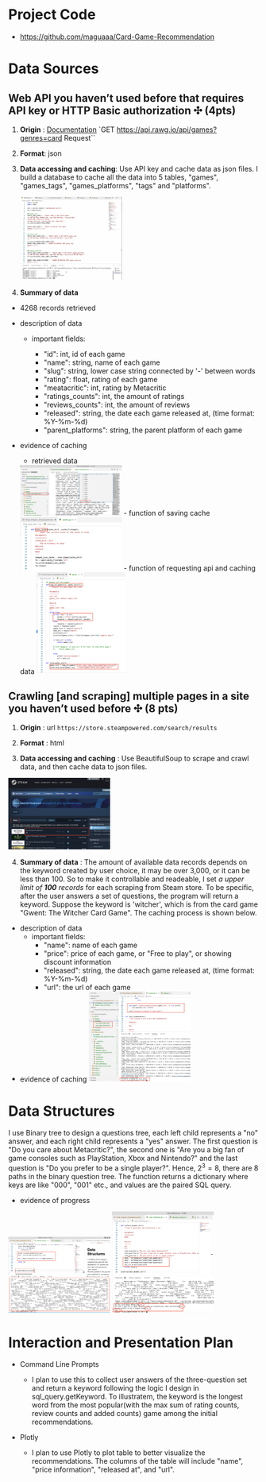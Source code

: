 # Project Code
- https://github.com/maguaaa/Card-Game-Recommendation

# Data Sources
## **Web API you haven’t used before that requires API key or HTTP Basic authorization ✣ (4pts)**
1. **Origin** :  [Documentation](https://api.rawg.io/docs/#tag/games) `GET https://api.rawg.io/api/games?genres=card Request``

2. **Format**: json

3. **Data accessing and caching**: Use API key and cache data as json files. I build a database to cache all the data into 5 tables, "games", "games_tags", "games_platforms", "tags" and "platforms".

    <img src="./images/Screen Shot 2022-04-14 at 9.55.23 PM.png" alt="Screen Shot 2022-04-14 at 9.55.23 PM" style="zoom: 20%;" />


4. **Summary of data**
  - 4268 records retrieved

  - description of data

    - important fields:

      - "id": int, id of each game
      - "name": string, name of each game
      - "slug": string, lower case string connected by '-' between words
      - "rating": float, rating of each game
      - "meatacritic": int, rating by Metacritic
      - "ratings_counts": int, the amount of ratings
      - "reviews_counts": int, the amount of reviews
      - "released": string, the date each game released at, (time format: %Y-%m-%d)
      - "parent_platforms": string, the parent platform of each game

  - evidence of caching
    - retrieved data
    <img src="./images/Screen Shot 2022-04-14 at 8.08.06 PM.png" alt="Screen Shot 2022-04-14 at 8.08.06 PM" style="zoom: 20%;" />
    - function of saving cache
    <img src="./images/Screen Shot 2022-04-14 at 8.52.07 PM.png" alt="Screen Shot 2022-04-14 at 8.52.07 PM" style="zoom: 20%;" />
    - function of requesting api and caching data
    <img src="./images/Screen Shot 2022-04-14 at 8.50.43 PM.png" alt="Screen Shot 2022-04-14 at 8.50.43 PM" style="zoom: 20%;" />

## Crawling [and scraping] multiple pages in a site you haven’t used before ✣ (8 pts)
1. **Origin** : url `https://store.steampowered.com/search/results`

2. **Format** : html

3. **Data accessing and caching** : Use BeautifulSoup to scrape and crawl data, and then cache data to json files.
<img src="./images/Screen Shot 2022-04-14 at 9.24.33 PM.png" alt="Screen Shot 2022-04-14 at 9.24.33 PM" style="zoom: 20%;" />

4. **Summary of data** : The amount of available data records depends on the keyword created by user choice, it may be over 3,000, or it can be less than 100. So to make it controllable and readeable, I set *a upper limit of **100** records* for each scraping from Steam store.
To be specific, after the user answers a set of questions, the program will return a keyword. Suppose the keyword is 'witcher', which is from the card game "Gwent: The Witcher Card Game". The caching process is shown below.
  - description of data
    - important fields:
      - "name": name of each game
      - "price": price of each game, or "Free to play", or showing discount information
      - "released": string, the date each game released at, (time format: %Y-%m-%d)
      - "url": the url of each game
  - evidence of caching
    <img src="./images/Screen Shot 2022-04-14 at 9.19.58 PM.png" alt="Screen Shot 2022-04-14 at 9.19.58 PM" style="zoom: 20%;" />

# Data Structures
I use Binary tree to design a questions tree, each left child represents a "no" answer, and each right child represents a "yes" answer.
The first question is "Do you care about Metacritic?", the second one is "Are you a big fan of game consoles such as PlayStation, Xbox and Nintendo?" and the last question is "Do you prefer to be a single player?". Hence, $2^3=8$, there are 8 paths in the binary question tree. The function returns a dictionary where keys are like "000", "001" etc., and values are the paired SQL query.

  - evidence of progress
  <img src="./images/Screen Shot 2022-04-14 at 9.36.17 PM.png" alt="Screen Shot 2022-04-14 at 9.36.17 PM" style="zoom: 20%;" />
  <img src="./images/Screen Shot 2022-04-14 at 9.40.51 PM.png" alt="Screen Shot 2022-04-14 at 9.40.51 PM" style="zoom: 20%;" />

# Interaction and Presentation Plan

- Command Line Prompts
  - I plan to use this to collect user answers of the three-question set and return a keyword following the logic I design in sql_query.getKeyword. To illustratem, the keyword is the longest word from the most popular(with the max sum of rating counts, review counts and added counts) game among the initial recommendations.

- Plotly
  - I plan to use Plotly to plot table to better visualize the recommendations. The columns of the table will include "name", "price information", "released at", and "url".





